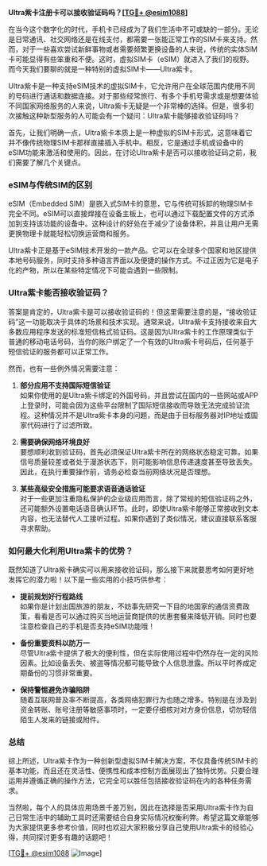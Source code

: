 **Ultra紫卡注册卡可以接收验证码吗？[[TG💪+ @esim1088](https://t.me/s/esim1088)]**

在当今这个数字化的时代，手机卡已经成为了我们生活中不可或缺的一部分。无论是日常通讯、社交网络还是在线支付，都需要一张能正常工作的SIM卡来支持。然而，对于一些喜欢尝试新鲜事物或者需要频繁更换设备的人来说，传统的实体SIM卡可能显得有些笨重和不便。这时，虚拟SIM卡（eSIM）就进入了我们的视野。而今天我们要聊的就是一种特别的虚拟SIM卡——Ultra紫卡。

Ultra紫卡是一种支持eSIM技术的虚拟SIM卡，它允许用户在全球范围内使用不同的号码进行通话和数据连接。对于那些经常旅行、有多个手机号需求或是想要体验不同国家网络服务的人来说，Ultra紫卡无疑是一个非常棒的选择。但是，很多初次接触这种新型服务的人可能会有一个疑问：Ultra紫卡能够接收验证码吗？

首先，让我们明确一点，Ultra紫卡本质上是一种虚拟的SIM卡形式，这意味着它并不像传统物理SIM卡那样直接插入手机中。相反，它是通过手机或设备中的eSIM功能来激活和使用的。因此，在讨论Ultra紫卡是否可以接收验证码之前，我们需要了解几个关键点。

### eSIM与传统SIM的区别

eSIM（Embedded SIM）是嵌入式SIM卡的意思，它与传统可拆卸的物理SIM卡完全不同。eSIM可以直接焊接在设备主板上，也可以通过下载配置文件的方式添加到支持该功能的设备中。这种设计的好处在于减少了设备体积，并且让用户无需更换物理卡就能轻松切换运营商和服务。

Ultra紫卡正是基于eSIM技术开发的一款产品。它可以在全球多个国家和地区提供本地号码服务，同时支持多种语言界面以及便捷的操作方式。不过正因为它是电子化的产物，所以在某些特定情况下可能会遇到一些限制。

### Ultra紫卡能否接收验证码？

答案是肯定的，Ultra紫卡是可以接收验证码的！但这里需要注意的是，“接收验证码”这一功能取决于具体的场景和技术实现。通常来说，Ultra紫卡支持接收来自大多数应用程序发送的标准短信格式验证码。这是因为Ultra紫卡的工作原理类似于普通的移动电话号码，当你的账户绑定了一个有效的Ultra紫卡号码后，任何基于短信验证的服务都可以正常工作。

然而，也有一些例外情况需要注意：

1. **部分应用不支持国际短信验证**  
   如果你使用的是Ultra紫卡绑定的外国号码，并且尝试在国内的一些网站或APP上登录时，可能会因为这些平台限制了国际短信接收而导致无法完成验证流程。这种情况并不是Ultra紫卡本身的问题，而是由于目标服务器对IP地址或国家代码进行了过滤所致。

2. **需要确保网络环境良好**  
   要想顺利收到验证码，首先必须保证Ultra紫卡所在的网络状态稳定可靠。如果信号质量较差或者处于漫游状态下，则可能影响信息传递速度甚至导致丢失。因此，在执行重要操作前，请务必检查当前网络状况是否理想。

3. **某些高级安全措施可能要求语音通话验证**  
   对于一些更加注重隐私保护的企业级应用而言，除了常规的短信验证码之外，还可能额外设置电话语音确认环节。此时，即使Ultra紫卡能够正常接收到文本内容，也无法替代人工接听过程。如果你遇到了类似情况，建议直接联系客服寻求帮助。

### 如何最大化利用Ultra紫卡的优势？

既然知道了Ultra紫卡确实可以用来接收验证码，那么接下来就要思考如何更好地发挥它的潜力啦！以下是一些实用的小技巧供参考：

- **提前规划好行程路线**  
   如果你是计划出国旅游的朋友，不妨事先研究一下目的地国家的通信资费政策，看看是否可以通过购买当地运营商提供的优惠套餐来降低开销。同时也要注意检查自己的手机是否支持eSIM功能哦！

- **备份重要资料以防万一**  
   尽管Ultra紫卡提供了极大的便利性，但在实际使用过程中仍然存在一定的风险因素。比如设备丢失、被盗等情况都可能导致个人信息泄露。所以平时养成定期备份的习惯非常重要。

- **保持警惕避免诈骗陷阱**  
   随着互联网普及率不断提高，各类网络犯罪行为也随之增多。特别是在涉及到资金转账、账号注册等敏感事项时，一定要仔细核对对方身份信息，切勿轻信陌生人发来的链接或附件。

### 总结

综上所述，Ultra紫卡作为一种创新型虚拟SIM卡解决方案，不仅具备传统SIM卡的基本功能，而且还在灵活性、便携性和成本控制方面展现出了独特优势。只要合理运用并遵循正确的操作方法，它完全可以胜任包括接收验证码在内的各种任务需求。

当然啦，每个人的具体应用场景千差万别，因此在选择是否采用Ultra紫卡作为自己日常生活中的辅助工具时还需要结合自身实际情况权衡利弊。希望这篇文章能够为大家提供更多参考价值，同时也欢迎大家积极分享自己使用Ultra紫卡的经验心得，共同探讨更多有趣的话题吧！

[[TG💪+ @esim1088](https://t.me/s/esim1088) ![Image](https://i.postimg.cc/4NQfJmqS/Snipaste-2025-05-13-00-14-12.png)]